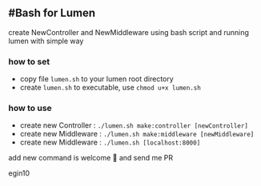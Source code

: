 ## #Bash for Lumen

create NewController and NewMiddleware using bash script and running lumen with simple way

### how to set

- copy file `lumen.sh` to your lumen root directory
- create `lumen.sh` to executable, use `chmod u+x lumen.sh`

### how to use

- create new Controller : `./lumen.sh make:controller [newController]`
- create new Middleware : `./lumen.sh make:middleware [newMiddleware]`
- create new Middleware : `./lumen.sh [localhost:8000]`

add new command is welcome 🔧 and send me PR

egin10
